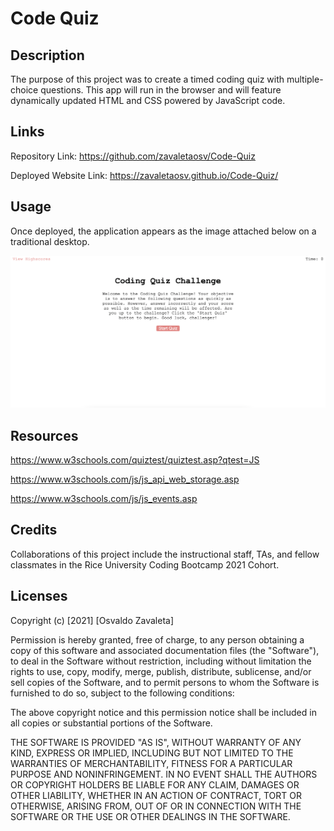# Code Quiz
## Description

The purpose of this project was to create a timed coding quiz with multiple-choice questions. This app will run in the browser and will feature dynamically updated HTML and CSS powered by JavaScript code.

## Links

Repository Link: https://github.com/zavaletaosv/Code-Quiz

Deployed Website Link: https://zavaletaosv.github.io/Code-Quiz/
## Usage

Once deployed, the application appears as the image attached below on a traditional desktop.

<img
src = "./images/quiz.png"
alt = "A screenshot of the Quiz start page" />

## Resources

https://www.w3schools.com/quiztest/quiztest.asp?qtest=JS

https://www.w3schools.com/js/js_api_web_storage.asp

https://www.w3schools.com/js/js_events.asp



## Credits

Collaborations of this project include the instructional staff, TAs, and fellow classmates in the Rice University Coding Bootcamp 2021 Cohort.

## Licenses

Copyright (c) [2021] [Osvaldo Zavaleta]

Permission is hereby granted, free of charge, to any person obtaining a copy of this software and associated documentation files (the "Software"), to deal in the Software without restriction, including without limitation the rights to use, copy, modify, merge, publish, distribute, sublicense, and/or sell copies of the Software, and to permit persons to whom the Software is furnished to do so, subject to the following conditions:

The above copyright notice and this permission notice shall be included in all copies or substantial portions of the Software.

THE SOFTWARE IS PROVIDED "AS IS", WITHOUT WARRANTY OF ANY KIND, EXPRESS OR IMPLIED, INCLUDING BUT NOT LIMITED TO THE WARRANTIES OF MERCHANTABILITY, FITNESS FOR A PARTICULAR PURPOSE AND NONINFRINGEMENT. IN NO EVENT SHALL THE AUTHORS OR COPYRIGHT HOLDERS BE LIABLE FOR ANY CLAIM, DAMAGES OR OTHER LIABILITY, WHETHER IN AN ACTION OF CONTRACT, TORT OR OTHERWISE, ARISING FROM, OUT OF OR IN CONNECTION WITH THE SOFTWARE OR THE USE OR OTHER DEALINGS IN THE SOFTWARE.